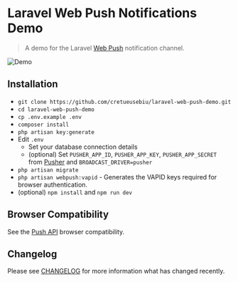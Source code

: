 # Laravel Web Push Notifications Demo

> A demo for the Laravel [Web Push](https://github.com/laravel-notification-channels/webpush) notification channel. 

![Demo](http://i.imgur.com/3QmEeVl.gif)

## Installation

- `git clone https://github.com/cretueusebiu/laravel-web-push-demo.git`
- `cd laravel-web-push-demo`
- `cp .env.example .env`
- `composer install`
- `php artisan key:generate`
- Edit `.env` 
    - Set your database connection details
    - (optional) Set `PUSHER_APP_ID`, `PUSHER_APP_KEY`, `PUSHER_APP_SECRET` from [Pusher](https://pusher.com) and `BROADCAST_DRIVER=pusher`
- `php artisan migrate`
- `php artisan webpush:vapid` - Generates the VAPID keys required for browser authentication.
- (optional) `npm install` and `npm run dev`

## Browser Compatibility

See the [Push API](https://caniuse.com/#feat=push-api) browser compatibility.

## Changelog

Please see [CHANGELOG](CHANGELOG.md) for more information what has changed recently.
